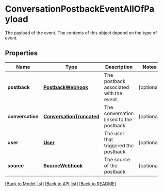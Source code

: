 # ConversationPostbackEventAllOfPayload

The payload of the event. The contents of this object depend on the type of event.
## Properties
Name | Type | Description | Notes
------------ | ------------- | ------------- | -------------
**postback** | [**PostbackWebhook**](PostbackWebhook.md) | The postback associated with the event. | [optional] 
**conversation** | [**ConversationTruncated**](ConversationTruncated.md) | The conversation linked to the postback. | [optional] 
**user** | [**User**](User.md) | The user that triggered the postback. | [optional] 
**source** | [**SourceWebhook**](SourceWebhook.md) | The source of the postback. | [optional] 

[[Back to Model list]](../README.md#documentation-for-models) [[Back to API list]](../README.md#documentation-for-api-endpoints) [[Back to README]](../README.md)


